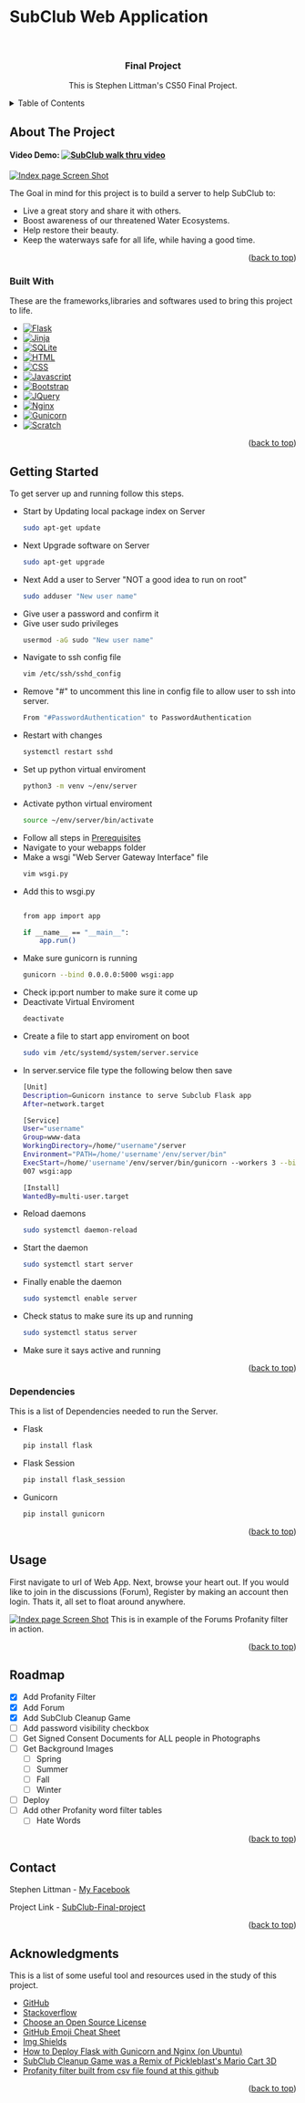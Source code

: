 # SubClub Web Application

<a name="readme-top"></a>

<br />

  <h3 align="center">Final Project</h3>

  <p align="center">
    This is Stephen Littman's CS50 Final Project.
  </p>
</div>



<!-- TABLE OF CONTENTS -->
<details>
  <summary>Table of Contents</summary>
  <ol>
    <li>
      <a href="#about-the-project">About The Project</a>
      <ul>
        <li><a href="#built-with">Built With</a></li>
      </ul>
    </li>
    <li>
      <a href="#getting-started">Getting Started</a>
      <ul>
        <li><a href="#prerequisites">Prerequisites</a></li>
      </ul>
    </li>
    <li><a href="#usage">Usage</a></li>
    <li><a href="#roadmap">Roadmap</a></li>
    <li><a href="#contact">Contact</a></li>
    <li><a href="#acknowledgments">Acknowledgments</a></li>
  </ol>
</details>



<!-- ABOUT THE PROJECT -->
## About The Project

#### Video Demo:  [![SubClub walk thru video][YouTube.com]][YouTube-url]


[![Index page Screen Shot][product-screenshot]](https://youtu.be/I2C0B-_EbtU)



The Goal in mind for this project is to build a server to help SubClub to:
* Live a great story and share it with others.
* Boost awareness of our threatened Water Ecosystems.
* Help restore their beauty.
* Keep the waterways safe for all life, while having a good time.

<p align="right">(<a href="#readme-top">back to top</a>)</p>



<!-- BUILT WITH -->
### Built With

These are the frameworks,libraries and softwares used to bring this project to life.


* [![Flask][Flask.com]][Flask-url]
* [![Jinja][Jinja.com]][Jinja-url]
* [![SQLite][SQLite.com]][SQLite-url]
* [![HTML][HTML.com]][HTML-url]
* [![CSS][CSS.com]][CSS-url]
* [![Javascript][Javascript.com]][Javascript-url]
* [![Bootstrap][Bootstrap.com]][Bootstrap-url]
* [![JQuery][JQuery.com]][JQuery-url]
* [![Nginx][Nginx.com]][Nginx-url]
* [![Gunicorn][Gunicorn.com]][Gunicorn-url]
* [![Scratch][Scratch.com]][Scratch-url]

<p align="right">(<a href="#readme-top">back to top</a>)</p>



<!-- GETTING STARTED -->
## Getting Started
To get server up and running follow this steps.


* Start by Updating local package index on Server
  ```sh
  sudo apt-get update
  ```
* Next Upgrade software on Server
  ```sh
  sudo apt-get upgrade
  ```
* Next Add a user to Server "NOT a good idea to run on root"
  ```sh
  sudo adduser "New user name"
  ```
* Give user a password and confirm it
* Give user sudo privileges
  ```sh
  usermod -aG sudo "New user name"
  ```
* Navigate to ssh config file
  ```sh
  vim /etc/ssh/sshd_config
  ```
* Remove "#" to uncomment this line in config file to allow user to ssh into server.
  ```sh
  From "#PasswordAuthentication" to PasswordAuthentication
  ```
* Restart with changes
  ```sh
  systemctl restart sshd
  ```
* Set up python virtual enviroment
  ```sh
  python3 -m venv ~/env/server
  ```
* Activate python virtual enviroment
  ```sh
  source ~/env/server/bin/activate
  ```
* Follow all steps in <a href="#prerequisites">Prerequisites</a>
* Navigate to your webapps folder
* Make a wsgi "Web Server Gateway Interface" file
  ```sh
  vim wsgi.py
  ```
* Add this to wsgi.py
  ```sh

  from app import app

  if __name__ == "__main__":
      app.run()
  ```
* Make sure gunicorn is running
  ```sh
  gunicorn --bind 0.0.0.0:5000 wsgi:app
  ```
* Check ip:port number to make sure it come up
* Deactivate Virtual Enviroment
  ```sh
  deactivate
  ```
* Create a file to start app enviroment on boot
  ```sh
  sudo vim /etc/systemd/system/server.service
  ```
* In server.service file type the following below then save
  ```sh
  [Unit]
  Description=Gunicorn instance to serve Subclub Flask app
  After=network.target

  [Service]
  User="username"
  Group=www-data
  WorkingDirectory=/home/"username"/server
  Environment="PATH=/home/'username'/env/server/bin"
  ExecStart=/home/'username'/env/server/bin/gunicorn --workers 3 --bind unix:app.sock -m
  007 wsgi:app

  [Install]
  WantedBy=multi-user.target
  ```
* Reload daemons
  ```sh
  sudo systemctl daemon-reload
  ```
* Start the daemon
  ```sh
  sudo systemctl start server
  ```
* Finally enable the daemon
  ```sh
  sudo systemctl enable server
  ```
* Check status to make sure its up and running
  ```sh
  sudo systemctl status server
  ```
* Make sure it says active and running

<p align="right">(<a href="#readme-top">back to top</a>)</p>



<!-- ALL DEPENDENCIES -->
### Dependencies

This is a list of Dependencies needed to run the Server.

* Flask
  ```sh
  pip install flask
  ```
* Flask Session
  ```sh
  pip install flask_session
  ```
* Gunicorn
  ```sh
  pip install gunicorn
  ```

<p align="right">(<a href="#readme-top">back to top</a>)</p>



<!-- USAGE EXAMPLES -->
## Usage

First navigate to url of Web App. Next, browse your heart out.
If you would like to join in the discussions (Forum), Register by making an account then login.
Thats it, all set to float around anywhere.


[![Index page Screen Shot][product-screenshot2]](https://example.com/)
This is in example of the Forums Profanity filter in action.

<p align="right">(<a href="#readme-top">back to top</a>)</p>



<!-- ROADMAP -->
## Roadmap

- [x] Add Profanity Filter
- [x] Add Forum
- [x] Add SubClub Cleanup Game
- [ ] Add password visibility checkbox
- [ ] Get Signed Consent Documents for ALL people in Photographs
- [ ] Get Background Images
    - [ ] Spring
    - [ ] Summer
    - [ ] Fall
    - [ ] Winter
- [ ] Deploy
- [ ] Add other Profanity word filter tables
    - [ ] Hate Words

<p align="right">(<a href="#readme-top">back to top</a>)</p>



<!-- CONTACT -->
## Contact

Stephen Littman - [My Facebook](https://www.facebook.com/stephen.littman.9)

Project Link - [SubClub-Final-project](https://github.com/anarchking/Subclub-final-project)

<p align="right">(<a href="#readme-top">back to top</a>)</p>



<!-- ACKNOWLEDGMENTS -->
## Acknowledgments

This is a list of some useful tool and resources used in the study of this project.


* [GitHub](https://github.com)
* [Stackoverflow](https://stackoverflow.co/)
* [Choose an Open Source License](https://choosealicense.com)
* [GitHub Emoji Cheat Sheet](https://www.webpagefx.com/tools/emoji-cheat-sheet)
* [Img Shields](https://shields.io)
* [How to Deploy Flask with Gunicorn and Nginx (on Ubuntu)](https://www.youtube.com/watch?v=KWIIPKbdxD0)
* [SubClub Cleanup Game was a Remix of Pickleblast's Mario Cart 3D](https://scratch.mit.edu/projects/777460692)
* [Profanity filter built from csv file found at this github](https://github.com/surge-ai/profanity)

<p align="right">(<a href="#readme-top">back to top</a>)</p>



[product-screenshot]: Screenshots/Screenshot(5).png
[product-screenshot2]: Screenshots/Screenshot(6).png
[Flask.com]: https://img.shields.io/badge/flask-%23000.svg?style=for-the-badge&logo=flask&logoColor=white
[Flask-url]: https://flask.palletsprojects.com/
[Jinja.com]: https://img.shields.io/badge/jinja-white.svg?style=for-the-badge&logo=jinja&logoColor=black
[Jinja-url]: https://jinja.palletsprojects.com/
[SQLite.com]: https://img.shields.io/badge/sqlite-%2307405e.svg?style=for-the-badge&logo=sqlite&logoColor=white
[SQLite-url]: https://sqlite.org/
[HTML.com]: https://img.shields.io/badge/html5-%23E34F26.svg?style=for-the-badge&logo=html5&logoColor=white
[HTML-url]: https://www.w3.org/html/
[CSS.com]: https://img.shields.io/badge/css3-%231572B6.svg?style=for-the-badge&logo=css3&logoColor=white
[CSS-url]: https://www.w3.org/Style/CSS/Overview.en.html
[Javascript.com]: https://img.shields.io/badge/javascript-%23323330.svg?style=for-the-badge&logo=javascript&logoColor=%23F7DF1E
[Javascript-url]: https://www.javascript.com/
[Bootstrap.com]: https://img.shields.io/badge/Bootstrap-563D7C?style=for-the-badge&logo=bootstrap&logoColor=white
[Bootstrap-url]: https://getbootstrap.com
[JQuery.com]: https://img.shields.io/badge/jQuery-0769AD?style=for-the-badge&logo=jquery&logoColor=white
[JQuery-url]: https://jquery.com
[Scratch.com]: https://en.scratch-wiki.info/w/skins/ScratchWikiSkin2/resources/Scratch-logo-sm.png
[Scratch-url]: https://scratch.mit.edu/
[Nginx.com]: https://img.shields.io/badge/nginx-%23009639.svg?style=for-the-badge&logo=nginx&logoColor=white
[Nginx-url]: https://www.nginx.com/
[Gunicorn.com]: https://img.shields.io/badge/gunicorn-%298729.svg?style=for-the-badge&logo=gunicorn&logoColor=white
[Gunicorn-url]: https://gunicorn.org/
[YouTube.com]: https://img.shields.io/badge/YouTube-%23FF0000.svg?style=for-the-badge&logo=YouTube&logoColor=white
[YouTube-url]: https://youtu.be/I2C0B-_EbtU


